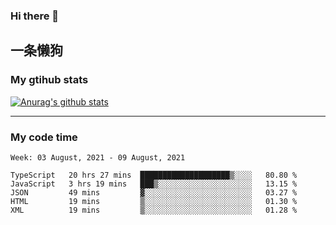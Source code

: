 ### Hi there 👋

## 一条懒狗
<!--
**kiss-me-quickly/kiss-me-quickly** is a ✨ _special_ ✨ repository because its `README.md` (this file) appears on your GitHub profile.

Here are some ideas to get you started:

- 🔭 I’m currently working on ...
- 🌱 I’m currently learning ...
- 👯 I’m looking to collaborate on ...
- 🤔 I’m looking for help with ...
- 💬 Ask me about ...
- 📫 How to reach me: ...
- 😄 Pronouns: ...
- ⚡ Fun fact: ...
-->


### My gtihub stats

[![Anurag's github stats](https://github-readme-stats.vercel.app/api?username=kiss-me-quickly)](https://github.com/anuraghazra/github-readme-stats)

***

### My code time

<!--START_SECTION:waka-->
```text
Week: 03 August, 2021 - 09 August, 2021

TypeScript   20 hrs 27 mins  ████████████████████▒░░░░   80.80 % 
JavaScript   3 hrs 19 mins   ███▒░░░░░░░░░░░░░░░░░░░░░   13.15 % 
JSON         49 mins         ▓░░░░░░░░░░░░░░░░░░░░░░░░   03.27 % 
HTML         19 mins         ▒░░░░░░░░░░░░░░░░░░░░░░░░   01.30 % 
XML          19 mins         ▒░░░░░░░░░░░░░░░░░░░░░░░░   01.28 % 
```
<!--END_SECTION:waka-->
